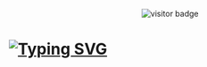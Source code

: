 <!-- Visitor Badge -->
<p align="right">
  <img src="https://visitor-badge.laobi.icu/badge?page_id=Rajbhandari107.Rajbhandari107" alt="visitor badge"/>
</p>

<!-- Typing SVG Header -->
<h1 align="center">
  <a href="https://git.io/typing-svg">
    <img src="https://readme-typing-svg.herokuapp.com?font=Fira+Code&size=30&duration=4000&pause=1000&color=00F5FF&center=true&vCenter=true&width=435&lines=Hi+%F0%9F%91%8B+I'm+Buddham+Rajbhandari;Welcome+to+my+GitHub+Profile!" alt="Typing SVG" />
  </a>
</h1>
